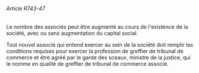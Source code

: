 ###### Article R743-47

Le nombre des associés peut être augmenté au cours de l'existence de la société, avec ou sans augmentation du capital social.

Tout nouvel associé qui entend exercer au sein de la société doit remplir les conditions requises pour exercer la profession de greffier de tribunal de commerce et être agréé par le garde des sceaux, ministre de la justice, qui le nomme en qualité de greffier de tribunal de commerce associé.

